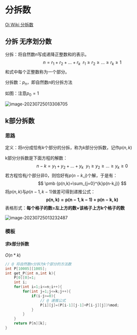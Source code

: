 # 分拆数

[Oi Wiki 分拆数](https://oi-wiki.org/math/combinatorics/partition/)



## 分拆	无序划分数

分拆：将自然数$n$写成递降正整数和的表示。
$$
n=r_1+r_2+...+r_k\ \ r_1\geq r_2 \geq ...\geq r_k \geq 1
$$
和式中每个正整数称为一个部分。

分拆数：$p_n$，即自然数$n$的分拆方法

如图：注意$p_0=1$

![image-20230725013308705](https://fzttypora.oss-cn-beijing.aliyuncs.com/typora_images/202307250133802.png)

## k部分拆数

### 思路

定义：将$n$分成恰有$k$个部分的分拆，称为$k$部分分拆数，记作$p(n,k)$

k部分分拆数是下面方程的解数：
$$
n-k=y_1+y_2+...+y_k\ \ y_1\geq y_2 \geq ... \geq y_k \geq 0
$$
若方程恰有$j$个部分非0，则恰好有$p(n-k,j)$个解，于是有：
$$
\pmb {p(n,k)=\sum_{j=0}^{k}p(n-k,j)}
$$
将$p(n,k)$与$p(n-1,k-1)$做差可得到递推公式：
$$
\pmb {p(n,k)=p(n-1,k-1)+p(n-k,k)}
$$
表格形式：**每个格子的数=左上方的数+该格子上方k个格子的数**

![image-20230725013232487](https://fzttypora.oss-cn-beijing.aliyuncs.com/typora_images/202307250132717.png)

### 模板

#### 求k部分拆数

$O(n*k)$

```c++
// @ 将自然数n分拆为k个部分的方法数
int P[10005][1005];
int get_P(int n,int k){
    P[0][0]=1;
    int i;
    for(int i=1;i<=n;i++){
        for(int j=1;j<=k;j++){
            if(i-j>=0){
                // @ 递推公式
                P[i][j]=(P[i-1][j-1]+P[i-j][j])%mod;
            }
        }
    }
    return P[n][k];
}
```



